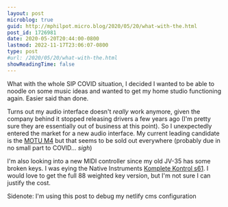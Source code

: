 ```yaml
---
layout: post
microblog: true
guid: http://mphilpot.micro.blog/2020/05/20/what-with-the.html
post_id: 1726981
date: 2020-05-20T20:44:00-0800
lastmod: 2022-11-17T23:06:07-0800
type: post
#url: /2020/05/20/what-with-the.html
showReadingTime: false
---
```

What with the whole SIP COVID situation, I decided I wanted to be able to noodle on some music ideas and wanted to get my home studio functioning again. Easier said than done.

Turns out my audio interface doesn't *really* work anymore, given the company behind it stopped releasing drivers a few years ago (I'm pretty sure they are essentially out of business at this point). So I unexpectedly entered the market for a new audio interface. My current leading candidate is the [MOTU M4](https://motu.com/en-us/products/m-series/m4/) but that seems to be sold out everywhere (probably due in no small part to COVID... *sigh*)

I'm also looking into a new MIDI controller since my old JV-35 has some broken keys. I was eying the Native Instruments [Komplete Kontrol s61](https://www.native-instruments.com/en/products/komplete/keyboards/komplete-kontrol-s49-s61/).  I would love to get the full 88 weighted key version, but I'm not sure I can justify the cost.

Sidenote: I'm using this post to debug my netlify cms configuration

